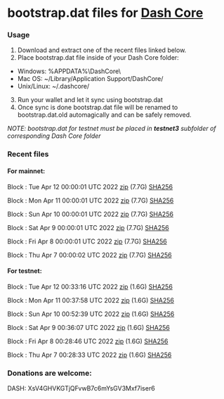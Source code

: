 # bootstrap.dat files for [Dash Core](https://github.com/dashpay/dash)

### Usage

1. Download and extract one of the recent files linked below.
2. Place bootstrap.dat file inside of your Dash Core folder:
 - Windows: %APPDATA%\DashCore\
 - Mac OS: ~/Library/Application Support/DashCore/
 - Unix/Linux: ~/.dashcore/
3. Run your wallet and let it sync using bootstrap.dat
4. Once sync is done bootstrap.dat file will be renamed to bootstrap.dat.old automagically and can be safely removed.

_NOTE: bootstrap.dat for testnet must be placed in **testnet3** subfolder of corresponding Dash Core folder_

### Recent files

#### For mainnet:

Block [](https://insight.dash.org/insight/block/): Tue Apr 12 00:00:01 UTC 2022 [zip](https://dash-bootstrap.ams3.digitaloceanspaces.com/mainnet/2022-04-12/bootstrap.dat.zip) (7.7G) [SHA256](https://dash-bootstrap.ams3.digitaloceanspaces.com/mainnet/2022-04-12/sha256.txt)

Block [](https://insight.dash.org/insight/block/): Mon Apr 11 00:00:01 UTC 2022 [zip](https://dash-bootstrap.ams3.digitaloceanspaces.com/mainnet/2022-04-11/bootstrap.dat.zip) (7.7G) [SHA256](https://dash-bootstrap.ams3.digitaloceanspaces.com/mainnet/2022-04-11/sha256.txt)

Block [](https://insight.dash.org/insight/block/): Sun Apr 10 00:00:01 UTC 2022 [zip](https://dash-bootstrap.ams3.digitaloceanspaces.com/mainnet/2022-04-10/bootstrap.dat.zip) (7.7G) [SHA256](https://dash-bootstrap.ams3.digitaloceanspaces.com/mainnet/2022-04-10/sha256.txt)

Block [](https://insight.dash.org/insight/block/): Sat Apr  9 00:00:01 UTC 2022 [zip](https://dash-bootstrap.ams3.digitaloceanspaces.com/mainnet/2022-04-09/bootstrap.dat.zip) (7.7G) [SHA256](https://dash-bootstrap.ams3.digitaloceanspaces.com/mainnet/2022-04-09/sha256.txt)

Block [](https://insight.dash.org/insight/block/): Fri Apr  8 00:00:01 UTC 2022 [zip](https://dash-bootstrap.ams3.digitaloceanspaces.com/mainnet/2022-04-08/bootstrap.dat.zip) (7.7G) [SHA256](https://dash-bootstrap.ams3.digitaloceanspaces.com/mainnet/2022-04-08/sha256.txt)

Block [](https://insight.dash.org/insight/block/): Thu Apr  7 00:00:02 UTC 2022 [zip](https://dash-bootstrap.ams3.digitaloceanspaces.com/mainnet/2022-04-07/bootstrap.dat.zip) (7.7G) [SHA256](https://dash-bootstrap.ams3.digitaloceanspaces.com/mainnet/2022-04-07/sha256.txt)


#### For testnet:

Block [](https://testnet-insight.dashevo.org/insight/block/): Tue Apr 12 00:33:16 UTC 2022 [zip](https://dash-bootstrap.ams3.digitaloceanspaces.com/testnet/2022-04-12/bootstrap.dat.zip) (1.6G) [SHA256](https://dash-bootstrap.ams3.digitaloceanspaces.com/testnet/2022-04-12/sha256.txt)

Block [](https://testnet-insight.dashevo.org/insight/block/): Mon Apr 11 00:37:58 UTC 2022 [zip](https://dash-bootstrap.ams3.digitaloceanspaces.com/testnet/2022-04-11/bootstrap.dat.zip) (1.6G) [SHA256](https://dash-bootstrap.ams3.digitaloceanspaces.com/testnet/2022-04-11/sha256.txt)

Block [](https://testnet-insight.dashevo.org/insight/block/): Sun Apr 10 00:52:39 UTC 2022 [zip](https://dash-bootstrap.ams3.digitaloceanspaces.com/testnet/2022-04-10/bootstrap.dat.zip) (1.6G) [SHA256](https://dash-bootstrap.ams3.digitaloceanspaces.com/testnet/2022-04-10/sha256.txt)

Block [](https://testnet-insight.dashevo.org/insight/block/): Sat Apr  9 00:36:07 UTC 2022 [zip](https://dash-bootstrap.ams3.digitaloceanspaces.com/testnet/2022-04-09/bootstrap.dat.zip) (1.6G) [SHA256](https://dash-bootstrap.ams3.digitaloceanspaces.com/testnet/2022-04-09/sha256.txt)

Block [](https://testnet-insight.dashevo.org/insight/block/): Fri Apr  8 00:28:46 UTC 2022 [zip](https://dash-bootstrap.ams3.digitaloceanspaces.com/testnet/2022-04-08/bootstrap.dat.zip) (1.6G) [SHA256](https://dash-bootstrap.ams3.digitaloceanspaces.com/testnet/2022-04-08/sha256.txt)

Block [](https://testnet-insight.dashevo.org/insight/block/): Thu Apr  7 00:28:33 UTC 2022 [zip](https://dash-bootstrap.ams3.digitaloceanspaces.com/testnet/2022-04-07/bootstrap.dat.zip) (1.6G) [SHA256](https://dash-bootstrap.ams3.digitaloceanspaces.com/testnet/2022-04-07/sha256.txt)


### Donations are welcome:

DASH: XsV4GHVKGTjQFvwB7c6mYsGV3Mxf7iser6
